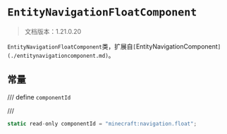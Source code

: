 # `EntityNavigationFloatComponent`

> 文档版本：1.21.0.20

`EntityNavigationFloatComponent`类，扩展自`[`EntityNavigationComponent`](./entitynavigationcomponent.md)`。

## 常量

/// define
`componentId`


///

```js
static read-only componentId = "minecraft:navigation.float";
```

